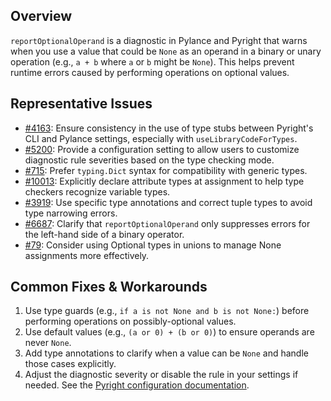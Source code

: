 ## Overview

`reportOptionalOperand` is a diagnostic in Pylance and Pyright that warns when you use a value that could be `None` as an operand in a binary or unary operation (e.g., `a + b` where `a` or `b` might be `None`). This helps prevent runtime errors caused by performing operations on optional values.

## Representative Issues

-   [#4163](https://github.com/microsoft/pylance-release/issues/4163): Ensure consistency in the use of type stubs between Pyright's CLI and Pylance settings, especially with `useLibraryCodeForTypes`.
-   [#5200](https://github.com/microsoft/pylance-release/issues/5200): Provide a configuration setting to allow users to customize diagnostic rule severities based on the type checking mode.
-   [#715](https://github.com/microsoft/pylance-release/issues/715): Prefer `typing.Dict` syntax for compatibility with generic types.
-   [#10013](https://github.com/microsoft/pyright/issues/10013): Explicitly declare attribute types at assignment to help type checkers recognize variable types.
-   [#3919](https://github.com/microsoft/pyright/issues/3919): Use specific type annotations and correct tuple types to avoid type narrowing errors.
-   [#6687](https://github.com/microsoft/pyright/issues/6687): Clarify that `reportOptionalOperand` only suppresses errors for the left-hand side of a binary operator.
-   [#79](https://github.com/microsoft/pyright/issues/79): Consider using Optional types in unions to manage None assignments more effectively.

## Common Fixes & Workarounds

1. Use type guards (e.g., `if a is not None and b is not None:`) before performing operations on possibly-optional values.
2. Use default values (e.g., `(a or 0) + (b or 0)`) to ensure operands are never `None`.
3. Add type annotations to clarify when a value can be `None` and handle those cases explicitly.
4. Adjust the diagnostic severity or disable the rule in your settings if needed. See the [Pyright configuration documentation](https://github.com/microsoft/pyright/blob/main/docs/configuration.md#reportOptionalOperand).
